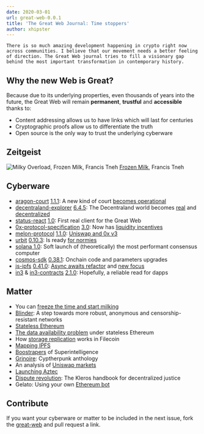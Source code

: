 ```yaml
---
date: 2020-03-01
url: great-web-0.0.1
title: 'The Great Web Journal: Time stoppers'
author: xhipster
---
```


```
There is so much amazing development happening in crypto right now across communities. I believe that our movement needs a better feeling of direction. The Great Web journal tries to fill a visionary gap behind the most important transformation in contemporary history.
```

## Why the new Web is Great?

Because due to its underlying properties, even thousands of years into the future, the Great Web will remain **permanent**, **trustful** and **accessible** thanks to:
- Content addressing allows us to have links which will last for centuries
- Cryptographic proofs allow us to differentiate the truth
- Open source is the only way to trust the underlying cyberware

## Zeitgeist

![Milky Overload, Frozen Milk, Francis Tneh](https://cdnb.artstation.com/p/assets/images/images/008/615/011/4k/francis-tneh-02-ice-07c-s.jpg?1513943108)
[Frozen Milk](https://www.artstation.com/artwork/nVY2O), Francis Tneh

## Cyberware

- [aragon-court](https://github.com/aragon/aragon-court) [1.1.1](https://github.com/aragon/aragon-court/releases/tag/v1.1.1): A new kind of court [becomes operational](https://court.aragon.org)
- [decentraland-explorer](https://github.com/decentraland/explorer) [6.4.5](https://github.com/decentraland/explorer/releases/tag/6.4.5): The Decentraland world becomes [real](http://play.decentraland.org/) and [decentralized](https://mainnet.aragon.org/#/dcl.eth)
- [status-react](https://github.com/status-im/status-react) [1.0](https://our.status.im/announcing-status-version-1-0/): First real client for the Great Web
- [0x-protocol-specification](https://github.com/0xProject/0x-protocol-specification) [3.0](https://etherscan.io/address/0x61935cbdd02287b511119ddb11aeb42f1593b7ef#code): Now has [liquidity incentives](https://0x.org/zrx/staking)
- [melon-protocol](https://github.com/melonproject/protocol) [1.1.0](https://github.com/melonproject/protocol/releases/tag/v1.1.0): [Uniswap and 0x v3](https://medium.com/melonprotocol/melon-protocol-upgrade-to-v1-1-0-9e72499dd2f0)
- [urbit](https://github.com/urbit/urbit) [0.10.3](https://github.com/urbit/urbit/releases/tag/v0.10.3): Is ready [for normies](https://urbit.org/blog/urbit-for-normies/)
- [solana 1.0](https://github.com/solana-labs/solana/releases/tag/v1.0.0): Soft launch of (theoretically) the most performant consensus computer
- [cosmos-sdk](https://github.com/cosmos/cosmos-sdk) [0.38.1](https://github.com/cosmos/cosmos-sdk/releases/tag/v0.38.1): Onchain code and parameters upgrades
- [js-ipfs](https://github.com/ipfs/js-ipfs) [0.41.0](https://github.com/ipfs/js-ipfs/releases/tag/v0.41.0): [Async awaits refactor](https://github.com/ipfs/js-ipfs/releases/tag/v0.41.0) and [new focus](https://blog.ipfs.io/2020-02-10-our-focus-for-2020/)
- [in3](https://github.com/slockit/in3) & [in3-contracts](https://github.com/slockit/in3-contracts) [2.1.0](https://github.com/slockit/in3-contracts/releases/tag/v2.1.0): Hopefully, a reliable read for dapps

## Matter

- You can [freeze the time and start milking](https://medium.com/dragonfly-research/flash-loans-why-flash-attacks-will-be-the-new-normal-5144e23ac75a)
- [Blinder](https://ipfs.io/ipfs/QmThXtxKsWxcegoxHegEJJErubtbBTUrWzDu6NzCjvi741): A step towards more robust, anonymous and censorship-resistant networks
- [Stateless Ethereum](https://blog.ethereum.org/2020/01/28/eth1x-files-the-stateless-ethereum-tech-tree/)
- [The data availability problem](https://ethresear.ch/t/the-data-availability-problem-under-stateless-ethereum/6973) under stateless Ethereum
- How [storage replication](https://medium.com/@starli/filecoin-how-storage-replication-is-proved-using-zk-snark-8a2a06b1c582) works in Filecoin
- [Mapping IPFS](https://ipfs.io/ipfs/QmYg3f5DYimmWzcFV2pbCMmg3F4tCjAzA6BQpQKjjV1d9T)
- [Boostrapers](https://cybercongress.ai/euler-5-launch/) of Superintelligence
- [Grinoire](https://github.com/MCM-Mike/GRIN-papyrus/tree/master/GRINOIRE/manifesto): Cyptherpunk anthology
- An analysis of [Uniswap markets](https://ipfs.io/ipfs/QmSsWVvsnUXqp6F1okEUZ1Ah8iZPj9P8Mf1XNAS1yekjEj)
- [Launching Aztec](https://medium.com/@tompocock/launching-aztec-c9fb271605d7)
- [Dispute revolution](https://ipfs.io/ipfs/QmaSoGbrbFbeaj34dhH8mUpYoB8r4HCZhZ1zeAfc4Rsptm): The Kleros handbook for decentralized justice
- Gelato: Using your own [Ethereum bot](https://medium.com/@gelatofinance/how-to-start-using-your-own-ethereum-bot-no-code-edition-a42752670a00)

## Contribute

If you want your cyberware or matter to be included in the next issue, fork the [great-web](https://github.com/cybercongress/great-web) and pull request a link.
